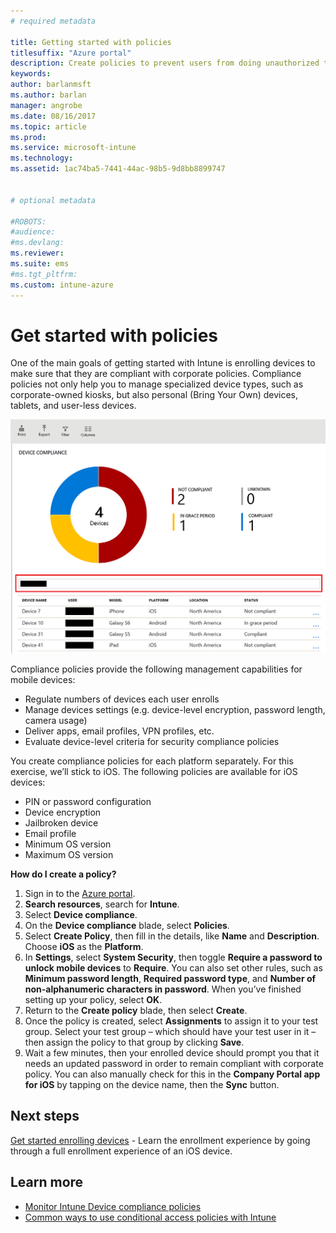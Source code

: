 ```yaml
---
# required metadata

title: Getting started with policies
titlesuffix: "Azure portal"
description: Create policies to prevent users from doing unauthorized things with their devices.
keywords:
author: barlanmsft
ms.author: barlan
manager: angrobe
ms.date: 08/16/2017
ms.topic: article
ms.prod:
ms.service: microsoft-intune
ms.technology:
ms.assetid: 1ac74ba5-7441-44ac-98b5-9d8bb8899747


# optional metadata

#ROBOTS:
#audience:
#ms.devlang:
ms.reviewer:
ms.suite: ems
#ms.tgt_pltfrm:
ms.custom: intune-azure
---
```


# Get started with policies

One of the main goals of getting started with Intune is enrolling devices to make sure that they are compliant with corporate policies. Compliance policies not only help you to manage specialized device types, such as corporate-owned kiosks, but also personal (Bring Your Own) devices, tablets, and user-less devices.

![Compliance dashboard with very little data](/intune/media/generic-compliance-dashboard.png)

Compliance policies provide the following management capabilities for mobile devices:

* Regulate numbers of devices each user enrolls
* Manage devices settings (e.g. device-level encryption, password length, camera usage)
* Deliver apps, email profiles, VPN profiles, etc.
* Evaluate device-level criteria for security compliance policies

You create compliance policies for each platform separately. For this exercise, we’ll stick to iOS. The following policies are available for iOS devices:

* PIN or password configuration
* Device encryption
* Jailbroken device
* Email profile
* Minimum OS version
* Maximum OS version

__How do I create a policy?__

1. Sign in to the [Azure portal](https://portal.azure.com).
2. **Search resources**, search for **Intune**.
3. Select **Device compliance**.
4. On the **Device compliance** blade, select **Policies**.
5. Select **Create Policy**, then fill in the details, like **Name** and **Description**. Choose **iOS** as the **Platform**.
6. In **Settings**, select **System Security**, then toggle **Require a password to unlock mobile devices** to **Require**. You can also set other rules, such as **Minimum password length**, **Required password type**, and **Number of non-alphanumeric characters in password**. When you’ve finished setting up your policy, select **OK**.
7. Return to the **Create policy** blade, then select **Create**.
8. Once the policy is created, select **Assignments** to assign it to your test group. Select your test group – which should have your test user in it – then assign the policy to that group by clicking **Save**.
9. Wait a few minutes, then your enrolled device should prompt you that it needs an updated password in order to remain compliant with corporate policy. You can also manually check for this in the **Company Portal app for iOS** by tapping on the device name, then the **Sync** button.

## Next steps

[Get started enrolling devices](get-started-enroll.md) - Learn the enrollment experience by going through a full enrollment experience of an iOS device.

## Learn more

* [Monitor Intune Device compliance policies](compliance-policy-monitor.md)
* [Common ways to use conditional access policies with Intune](conditional-access-intune-common-ways-use.md)
